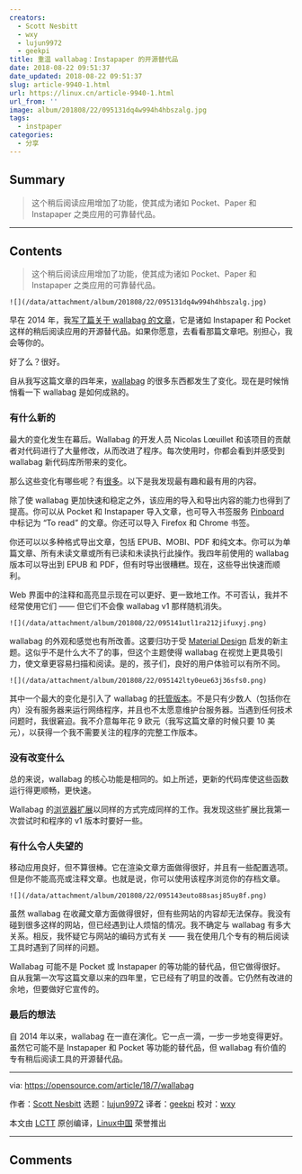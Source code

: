 ```yaml
---
creators:
  - Scott Nesbitt
  - wxy
  - lujun9972
  - geekpi
title: 重温 wallabag：Instapaper 的开源替代品
date: 2018-08-22 09:51:37
date_updated: 2018-08-22 09:51:37
slug: article-9940-1.html
url: https://linux.cn/article-9940-1.html
url_from: ''
image: album/201808/22/095131dq4w994h4hbszalg.jpg
tags:
  - instpaper
categories:
  - 分享
---
```


## Summary

> 这个稍后阅读应用增加了功能，使其成为诸如 Pocket、Paper 和 Instapaper 之类应用的可靠替代品。

***

<!-- more -->

## Contents

> 
> 这个稍后阅读应用增加了功能，使其成为诸如 Pocket、Paper 和 Instapaper 之类应用的可靠替代品。
> 
> 
> 

`![](/data/attachment/album/201808/22/095131dq4w994h4hbszalg.jpg)`

早在 2014 年，我[写了篇关于 wallabag 的文章](https://opensource.com/life/14/4/open-source-read-it-later-app-wallabag)，它是诸如 Instapaper 和 Pocket 这样的稍后阅读应用的开源替代品。如果你愿意，去看看那篇文章吧。别担心，我会等你的。

好了么？很好。

自从我写这篇文章的四年来，[wallabag](https://wallabag.org/en) 的很多东西都发生了变化。现在是时候悄悄看一下 wallabag 是如何成熟的。

### 有什么新的

最大的变化发生在幕后。Wallabag 的开发人员 Nicolas Lœuillet 和该项目的贡献者对代码进行了大量修改，从而改进了程序。每次使用时，你都会看到并感受到 wallabag 新代码库所带来的变化。

那么这些变化有哪些呢？有[很多](https://www.wallabag.org/en/news/wallabag-v2)。以下是我发现最有趣和最有用的内容。

除了使 wallabag 更加快速和稳定之外，该应用的导入和导出内容的能力也得到了提高。你可以从 Pocket 和 Instapaper 导入文章，也可导入书签服务 [Pinboard](https://pinboard.in) 中标记为 “To read” 的文章。你还可以导入 Firefox 和 Chrome 书签。

你还可以以多种格式导出文章，包括 EPUB、MOBI、PDF 和纯文本。你可以为单篇文章、所有未读文章或所有已读和未读执行此操作。我四年前使用的 wallabag 版本可以导出到 EPUB 和 PDF，但有时导出很糟糕。现在，这些导出快速而顺利。

Web 界面中的注释和高亮显示现在可以更好、更一致地工作。不可否认，我并不经常使用它们 —— 但它们不会像 wallabag v1 那样随机消失。

`![](/data/attachment/album/201808/22/095141utl1ra212jifuxyj.png)`

wallabag 的外观和感觉也有所改善。这要归功于受 [Material Design](https://en.wikipedia.org/wiki/Material_Design) 启发的新主题。这似乎不是什么大不了的事，但这个主题使得 wallabag 在视觉上更具吸引力，使文章更容易扫描和阅读。是的，孩子们，良好的用户体验可以有所不同。

`![](/data/attachment/album/201808/22/095142lty0eue63j36sfs0.png)`

其中一个最大的变化是引入了 wallabag 的[托管版本](https://www.wallabag.it)。不是只有少数人（包括你在内）没有服务器来运行网络程序，并且也不太愿意维护台服务器。当遇到任何技术问题时，我很窘迫。我不介意每年花 9 欧元（我写这篇文章的时候只要 10 美元），以获得一个我不需要关注的程序的完整工作版本。

### 没有改变什么

总的来说，wallabag 的核心功能是相同的。如上所述，更新的代码库使这些函数运行得更顺畅，更快速。

Wallabag 的[浏览器扩展](https://github.com/wallabag/wallabagger)以同样的方式完成同样的工作。我发现这些扩展比我第一次尝试时和程序的 v1 版本时要好一些。

### 有什么令人失望的

移动应用良好，但不算很棒。它在渲染文章方面做得很好，并且有一些配置选项。但是你不能高亮或注释文章。也就是说，你可以使用该程序浏览你的存档文章。

`![](/data/attachment/album/201808/22/095143euto88sasj85uy8f.png)`

虽然 wallabag 在收藏文章方面做得很好，但有些网站的内容却无法保存。我没有碰到很多这样的网站，但已经遇到让人烦恼的情况。我不确定与 wallabag 有多大关系。相反，我怀疑它与网站的编码方式有关 —— 我在使用几个专有的稍后阅读工具时遇到了同样的问题。

Wallabag 可能不是 Pocket 或 Instapaper 的等功能的替代品，但它做得很好。自从我第一次写这篇文章以来的四年里，它已经有了明显的改善。它仍然有改进的余地，但要做好它宣传的。

### 最后的想法

自 2014 年以来，wallabag 在一直在演化。它一点一滴，一步一步地变得更好。虽然它可能不是 Instapaper 和 Pocket 等功能的替代品，但 wallabag 有价值的专有稍后阅读工具的开源替代品。

---

via: <https://opensource.com/article/18/7/wallabag>

作者：[Scott Nesbitt](https://opensource.com/users/scottnesbitt) 选题：[lujun9972](https://github.com/lujun9972) 译者：[geekpi](https://github.com/geekpi) 校对：[wxy](https://github.com/wxy)

本文由 [LCTT](https://github.com/LCTT/TranslateProject) 原创编译，[Linux中国](https://linux.cn/) 荣誉推出

***

## Comments
